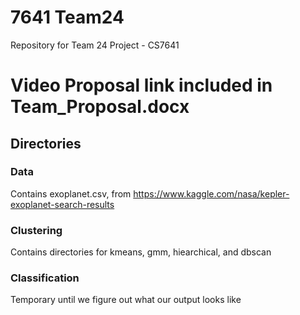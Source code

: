 # 7641 Team24
Repository for Team 24 Project - CS7641
# Video Proposal link included in Team_Proposal.docx

## Directories
### Data
Contains exoplanet.csv, from https://www.kaggle.com/nasa/kepler-exoplanet-search-results
### Clustering
Contains directories for kmeans, gmm, hiearchical, and dbscan
### Classification
Temporary until we figure out what our output looks like
